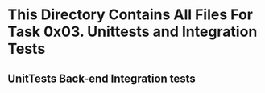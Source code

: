 # This Directory Contains All Files For Task 0x03. Unittests and Integration Tests

## UnitTests Back-end Integration tests
